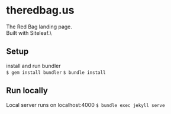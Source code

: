 # theredbag.us
The Red Bag landing page.\
Built with Siteleaf.\

## Setup
install and run bundler\
```$ gem install bundler```
```$ bundle install```

## Run locally
Local server runs on localhost:4000
```$ bundle exec jekyll serve```
